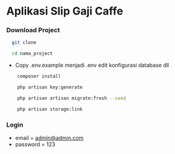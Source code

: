 # Aplikasi Slip Gaji Caffe

### Download Project

```bash
  git clone 
```

```bash
  cd nama_project
```

-   Copy .env.example menjadi .env edit konfigurasi database dll

```bash
    composer install
```

```bash
    php artisan key:generate
```

```bash
    php artisan artisan migrate:fresh --seed
```

```bash
    php artisan storage:link
```

### Login

-   email = admin@admin.com
-   password = 123
